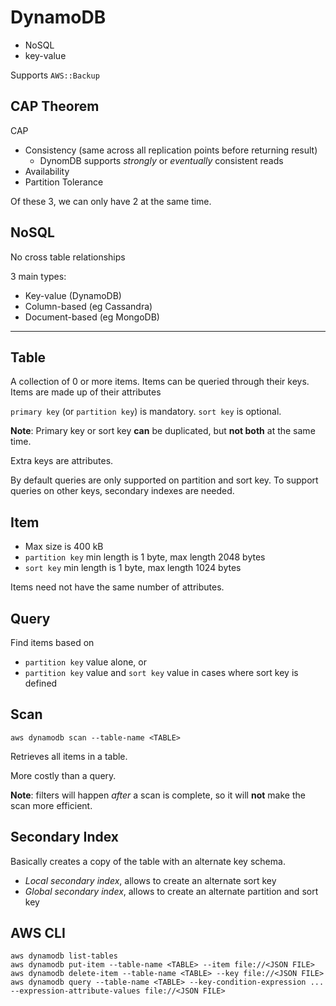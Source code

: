 # DynamoDB

- NoSQL
- key-value

Supports `AWS::Backup`

## CAP Theorem

CAP

- Consistency (same across all replication points before returning result)
  - DynomDB supports *strongly* or *eventually* consistent reads
- Availability
- Partition Tolerance

Of these 3, we can only have 2 at the same time.

## NoSQL

No cross table relationships

3 main types:

- Key-value (DynamoDB)
- Column-based (eg Cassandra)
- Document-based (eg MongoDB)

---

## Table

A collection of 0 or more items.
Items can be queried through their keys.
Items are made up of their attributes

`primary key` (or `partition key`) is mandatory.
`sort key` is optional.

**Note**: Primary key or sort key **can** be duplicated, but **not both** at the same time.

Extra keys are attributes.

By default queries are only supported on partition and sort key. To support
queries on other keys, secondary indexes are needed.

## Item

- Max size is 400 kB
- `partition key` min length is 1 byte, max length 2048 bytes
- `sort key` min length is 1 byte, max length 1024 bytes

Items need not have the same number of attributes.

## Query

Find items based on

- `partition key` value alone, or
- `partition key` value and `sort key` value in cases where sort key is defined

## Scan

```
aws dynamodb scan --table-name <TABLE>
```

Retrieves all items in a table.

More costly than a query.

**Note**: filters will happen *after* a scan is complete, so it will **not**
make the scan more efficient.

## Secondary Index

Basically creates a copy of the table with an alternate key schema.

- *Local secondary index*, allows to create an alternate sort key
- *Global secondary index*, allows to create an alternate partition and sort key

## AWS CLI

```
aws dynamodb list-tables
aws dynamodb put-item --table-name <TABLE> --item file://<JSON FILE>
aws dynamodb delete-item --table-name <TABLE> --key file://<JSON FILE>
aws dynamodb query --table-name <TABLE> --key-condition-expression ... --expression-attribute-values file://<JSON FILE>
```

